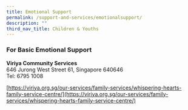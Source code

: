 ```yaml
---
title: Emotional Support
permalink: /support-and-services/emotionalsupport/
description: ""
third_nav_title: Children & Youths
---
```


<h3>For Basic Emotional Support</h3>
<b>Viriya Community Services</b><br>
646 Jurong West Street 61, Singapore 640646<br>
Tel: 6795 1008<br>

[https://viriya.org.sg/our-services/family-services/whispering-hearts-family-service-centre/](https://viriya.org.sg/our-services/family-services/whispering-hearts-family-service-centre/)
